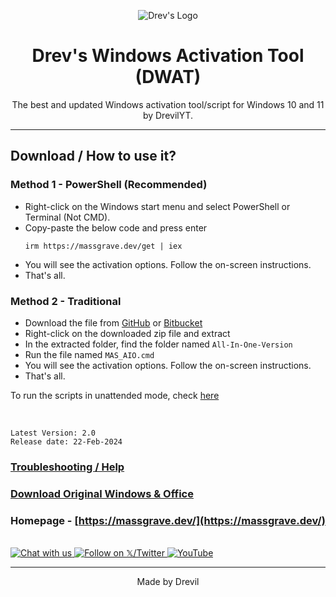 <p align="center"><img src="https://drev.uk.to/assets/images/image01.jpg?v=1f17ffb8" alt="Drev's Logo"></p>

<h1 align="center">Drev's Windows Activation Tool (DWAT)</h1>

<p align="center">The best and updated Windows activation tool/script for Windows 10 and 11 by DrevilYT.</p>
<hr>

## Download / How to use it?

### Method 1 - PowerShell (Recommended)

-   Right-click on the Windows start menu and select PowerShell or Terminal (Not CMD).
-   Copy-paste the below code and press enter
    ```
    irm https://massgrave.dev/get | iex
    ```
-   You will see the activation options. Follow the on-screen instructions.
-   That's all.

### Method 2 - Traditional

-   Download the file from [GitHub](https://github.com/massgravel/Microsoft-Activation-Scripts/archive/refs/heads/master.zip) or [Bitbucket](https://bitbucket.org/WindowsAddict/microsoft-activation-scripts/get/master.zip)
-   Right-click on the downloaded zip file and extract
-   In the extracted folder, find the folder named `All-In-One-Version`
-   Run the file named `MAS_AIO.cmd`
-   You will see the activation options. Follow the on-screen instructions.
-   That's all.

To run the scripts in unattended mode, check [here](https://massgrave.dev/command_line_switches.html)

</br>

```
Latest Version: 2.0
Release date: 22-Feb-2024
```

### [Troubleshooting / Help](https://massgrave.dev/troubleshoot.html)
### [Download Original Windows & Office](https://massgrave.dev/genuine-installation-media.html)
### Homepage - [https://massgrave.dev/](https://massgrave.dev/)
</br>

<a href="https://drev.uk.to/discord/redirect.html">
  <img src="https://massgrave.dev/images/logo_discord.png" alt="Chat with us" />
</a>
<a href="https://twitter.com/DrevilYoutube">
  <img src="https://massgrave.dev/images/logo_x.png" alt="Follow on 𝕏/Twitter" />
</a>
<a href="https://drev.uk.to/youtube">
  <img src="https://massgrave.dev/images/logo_reddit.png" alt="YouTube" />
</a>

---

<p align="center">Made by Drevil</p>

